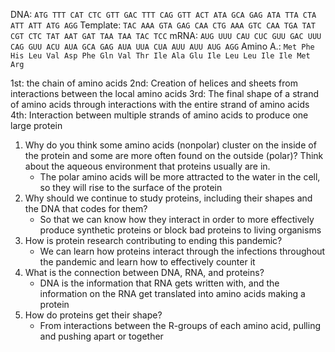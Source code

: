 DNA: `ATG TTT CAT CTC GTT GAC TTT CAG GTT ACT ATA GCA GAG ATA TTA CTA ATT ATT ATG AGG`
Template: `TAC AAA GTA GAG CAA CTG AAA GTC CAA TGA TAT CGT CTC TAT AAT GAT TAA TAA TAC TCC`
mRNA: `AUG UUU CAU CUC GUU GAC UUU CAG GUU ACU AUA GCA GAG AUA UUA CUA AUU AUU AUG AGG`
Amino A.: `Met Phe His Leu Val Asp Phe Gln Val Thr Ile Ala Glu Ile Leu Leu Ile Ile Met Arg`

1st: the chain of amino acids
2nd: Creation of helices and sheets from interactions between the local amino acids
3rd: The final shape of a strand of amino acids through interactions with the entire strand of amino acids
4th: Interaction between multiple strands of amino acids to produce one large protein

1. Why do you think some amino acids (nonpolar) cluster on the inside of the protein and some are more often found on the outside (polar)? Think about the aqueous environment that proteins usually are in.
	- The polar amino acids will be more attracted to the water in the cell, so they will rise to the surface of the protein
2. Why should we continue to study proteins, including their shapes and the DNA that codes for them?
	- So that we can know how they interact in order to more effectively produce synthetic proteins or block bad proteins to living organisms
3. How is protein research contributing to ending this pandemic?
	- We can learn how proteins interact through the infections throughout the pandemic and learn how to effectively counter it
4. What is the connection between DNA, RNA, and proteins?
	- DNA is the information that RNA gets written with, and the information on the RNA get translated into amino acids making a protein
5. How do proteins get their shape?
	- From interactions between the R-groups of each amino acid, pulling and pushing apart or together